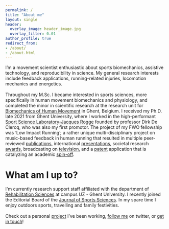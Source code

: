 ```yaml
---
permalink: /
title: "About me"
layout: single
header:
  overlay_image: header_image.jpg
  overlay_filter: 0.01
author_profile: true
redirect_from: 
- /about/
- /about.html
---
```


I’m a movement scientist enthusiastic about sports biomechanics, assistive technology, and reproducibility in science. My general research interests include feedback applications, running-related injuries, locomotion mechanics and energetics.
<br>
<br>
Throughout my M.Sc. I became interested in sports sciences, more specifically in human movement biomechanics and physiology, and completed the minor in scientific research at the research unit for [Biomechanics of Human Movement](https://www.ugent.be/ge/bsw/en/research/biomechanics) in Ghent, Belgium. I received my Ph.D. late 2021 from Ghent University, where I worked in the high-performant [Sport Science Laboratory-Jacques Rogge](https://www.ugent.be/ge/bsw/en/sportlab) founded by professor Dirk De Clercq, who was also my first promotor. The project of my FWO fellowship was ‘Low Impact Running’; a rather unique multi-disciplinary project on music-based feedback in human running that resulted in multiple peer-reviewed [publications](https://pivdnber.github.io/publications/), international [presentations](https://pivdnber.github.io/presentations/), societal research [awards](https://pivdnber.github.io/presentations/), broadcasting on [television](https://www.facebook.com/watch/?v=287761091944681), and a [patent](https://worldwide.espacenet.com/publicationDetails/biblio?FT=D&date=20210819&DB=EPODOC&locale=en_EP&CC=US&NR=2021252338A1&KC=A1&ND=4) application that is catalyzing an academic [spin-off](https://player.vimeo.com/video/561829521?h=149c9d5643&amp;dnt=1&amp;app_id=122963).

# What am I up to?

I'm currently research support staff affiliated with the department of [Rehabilitation Sciences](https://www.ugent.be/ge/reva/en) at campus UZ - Ghent University. I recently joined the Editorial Board of the [Journal of Sports Sciences](https://www.tandfonline.com/action/journalInformation?show=editorialBoard&journalCode=rjsp20&). In my spare time I enjoy outdoors sports, travelling and family festivities.
<br>    
Check out a personal [project](https://https://www.ugent.be/ge/bsw/en/research/biomechanics/projects#motor-retraining-by-real-time-sonic-feedback---understanding-strategies-of-low-impact-running) I’ve been working, [follow me](https://twitter.com/SportSciSum) on twitter, or [get in touch](mailto:pieter.vandenberghe@ugent.be)!
